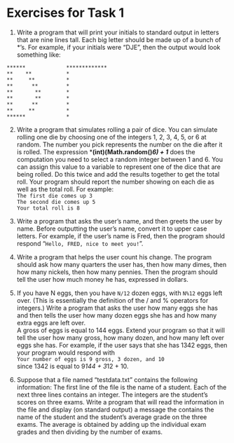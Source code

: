 # Exercises for Task 1

1. Write a program that will print your initials to standard output in letters that are nine
lines tall. Each big letter should be made up of a bunch of *’s. For example, if your initials
were “DJE”, then the output would look something like:  

`******             *************`  
`**    **           *`  
`**     **          *`  
`**      **         *`  
`**       **        *`  
`**       **        *`  
`**      **         *`  
`**     **          *`  
`******             *`  

2. Write a program that simulates rolling a pair of dice. You can simulate rolling one die by choosing one of the integers 1, 2, 3, 4, 5, or 6 at random. The number you pick represents the number on the die after it is rolled. The expression ***(int)(Math.random()*6) + 1*** does the computation you need to select a random integer between 1 and 6. You can assign this value to a variable to represent one of the dice that are being rolled. Do this twice and add the results together to get the total roll. Your program should report the number showing on each die as well as the total roll. For example:  
`The first die comes up 3`  
`The second die comes up 5`  
`Your total roll is 8`  

3. Write a program that asks the user’s name, and then greets the user by name. Before outputting the user’s name, convert it to upper case letters. For example, if the user’s name is Fred, then the program should respond “`Hello, FRED, nice to meet you!`”.

4. Write a program that helps the user count his change. The program should ask how many quarters the user has, then how many dimes, then how many nickels, then how many pennies. Then the program should tell the user how much money he has, expressed in dollars.

5. If you have N eggs, then you have `N/12` dozen eggs, with `N%12` eggs left over. (This is essentially the definition of the / and % operators for integers.) Write a program that asks the user how many eggs she has and then tells the user how many dozen eggs she has and how many extra eggs are left over.  
A gross of eggs is equal to 144 eggs. Extend your program so that it will tell the user how many gross, how many dozen, and how many left over eggs she has. For example, if the user says that she has 1342 eggs, then your program would respond with  
`Your number of eggs is 9 gross, 3 dozen, and 10`  
since 1342 is equal to 9*144 + 3*12 + 10.

6. Suppose that a file named “testdata.txt” contains the following information: The first line of the file is the name of a student. Each of the next three lines contains an integer. The integers are the student’s scores on three exams. Write a program that will read the information in the file and display (on standard output) a message the contains the name of the student and the student’s average grade on the three exams. The average is obtained by adding up the individual exam grades and then dividing by the number of exams.